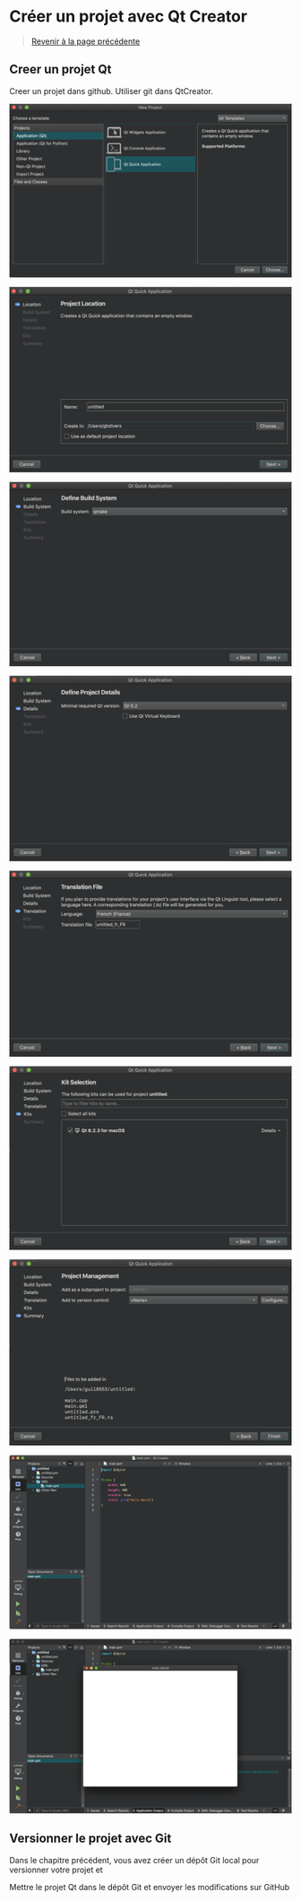 
# Créer un projet avec Qt Creator

> [Revenir à la page précédente](README.md)

## Creer un projet Qt




Creer un projet dans github. Utiliser git dans QtCreator.

![Page d'acceuil](images/qtc_project_01.png)

![Page d'acceuil](images/qtc_project_02.png)

![Page d'acceuil](images/qtc_project_03.png)

![Page d'acceuil](images/qtc_project_04.png)

![Page d'acceuil](images/qtc_project_05.png)

![Page d'acceuil](images/qtc_project_06.png)

![Page d'acceuil](images/qtc_project_07.png)

![Page d'acceuil](images/qtc_project_08.png)

![Page d'acceuil](images/qtc_project_09.png)

## Versionner le projet avec Git

Dans le chapitre précédent, vous avez créer un dépôt Git local pour versionner votre projet et 





Mettre le projet Qt dans le dépôt Git et envoyer les modifications sur GitHub



